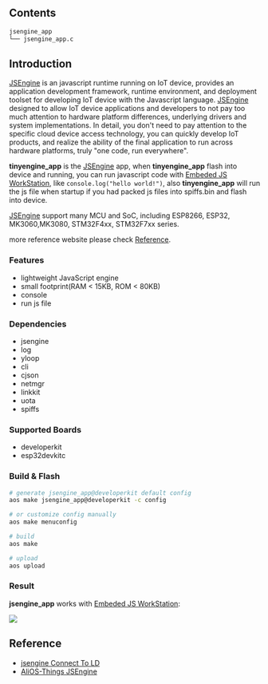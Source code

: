 ## Contents

```sh
jsengine_app
└── jsengine_app.c
```

## Introduction

[JSEngine](../../../middleware/jsengine) is an javascript runtime running on IoT device, provides an application development framework, runtime environment, and deployment toolset for developing IoT device with the Javascript language. [JSEngine](../../../middleware/jsengine) designed to allow IoT device applications and developers to not pay too much attention to hardware platform differences, underlying drivers and system implementations. In detail, you don't need to pay attention to the specific cloud device access technology, you can quickly develop IoT products, and realize the ability of the final application to run across hardware platforms, truly "one code, run everywhere".

**tinyengine_app** is the [JSEngine](../../../middleware/jsengine) app, when **tinyengine_app** flash into device and running, you can run javascript code with [Embeded JS WorkStation](https://linkdevelop.aliyun.com/deviceapp#/s), like `console.log("hello world!")`, also **tinyengine_app** will run the js file when startup if you had packed js files into spiffs.bin and flash into device.

[JSEngine](../../../middleware/jsengine) support many MCU and SoC, including ESP8266, ESP32, MK3060,MK3080, STM32F4xx, STM32F7xx series.


more reference website please check [Reference](#reference).

### Features

* lightweight JavaScript engine
* small footprint(RAM < 15KB, ROM < 80KB)
* console
* run js file

### Dependencies

* jsengine
* log
* yloop
* cli
* cjson
* netmgr
* linkkit
* uota
* spiffs

### Supported Boards

- developerkit
- esp32devkitc

### Build & Flash

```sh
# generate jsengine_app@developerkit default config
aos make jsengine_app@developerkit -c config

# or customize config manually
aos make menuconfig

# build
aos make

# upload
aos upload
```

### Result

**jsengine_app** works with [Embeded JS WorkStation](https://linkdevelop.aliyun.com/deviceapp#/s):

![](https://img.alicdn.com/tfs/TB1hPA7pr2pK1RjSZFsXXaNlXXa-1920-938.jpg)

## Reference

* [jsengine Connect To LD](https://linkdevelop.aliyun.com/device-doc#ebagtb.html)
* [AliOS-Things JSEngine](../../../middleware/jsengine)
